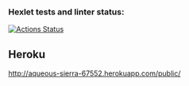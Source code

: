 ### Hexlet tests and linter status:
[![Actions Status](https://github.com/qwelp/php-project-lvl3/workflows/hexlet-check/badge.svg)](https://github.com/qwelp/php-project-lvl3/actions)

## Heroku
http://aqueous-sierra-67552.herokuapp.com/public/
